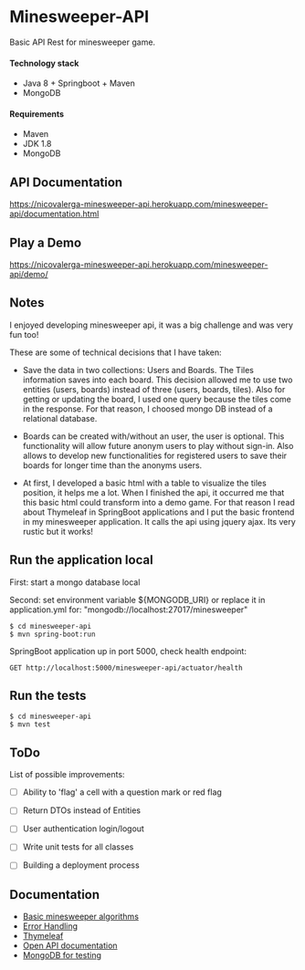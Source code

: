 # Minesweeper-API

Basic API Rest for minesweeper game.

#### Technology stack

- Java 8 + Springboot + Maven
- MongoDB

#### Requirements

- Maven
- JDK 1.8
- MongoDB

## API Documentation

https://nicovalerga-minesweeper-api.herokuapp.com/minesweeper-api/documentation.html

## Play a Demo

https://nicovalerga-minesweeper-api.herokuapp.com/minesweeper-api/demo/

## Notes

I enjoyed developing minesweeper api, it was a big challenge and was very fun too!

These are some of technical decisions that I have taken:

- Save the data in two collections: Users and Boards. The Tiles information saves into each board. This decision allowed me to use two entities (users, boards) instead of three (users, boards, tiles). Also for getting or updating the board, I used one query because the tiles come in the response. For that reason, I choosed mongo DB instead of a relational database.

- Boards can be created with/without an user, the user is optional. This functionality will allow future anonym users to play without sign-in. Also allows to develop new functionalities for registered users to save their boards for longer time than the anonyms users.

- At first, I developed a basic html with a table to visualize the tiles position, it helps me a lot. When I finished the api, it occurred me that this basic html could transform into a demo game. For that reason I read about Thymeleaf in SpringBoot applications and I put the basic frontend in my minesweeper application. It calls the api using jquery ajax. Its very rustic but it works!


## Run the application local

First: start a mongo database local

Second: set environment variable ${MONGODB_URI} or replace it in application.yml for: "mongodb://localhost:27017/minesweeper"

```
$ cd minesweeper-api
$ mvn spring-boot:run
```
SpringBoot application up in port 5000, check health endpoint:

    GET http://localhost:5000/minesweeper-api/actuator/health

## Run the tests

```
$ cd minesweeper-api
$ mvn test
```

## ToDo

List of possible improvements:

- [ ] Ability to 'flag' a cell with a question mark or red flag
- [ ] Return DTOs instead of Entities
- [ ] User authentication login/logout
- [ ] Write unit tests for all classes
- [ ] Building a deployment process


## Documentation

- [Basic minesweeper algorithms](https://dzone.com/articles/minesweeper-algorithms-explained)
- [Error Handling](https://www.baeldung.com/spring-rest-template-error-handling)
- [Thymeleaf](https://www.baeldung.com/spring-boot-crud-thymeleaf)
- [Open API documentation](https://www.baeldung.com/spring-rest-openapi-documentation)
- [MongoDB for testing](https://www.baeldung.com/spring-boot-embedded-mongodb)